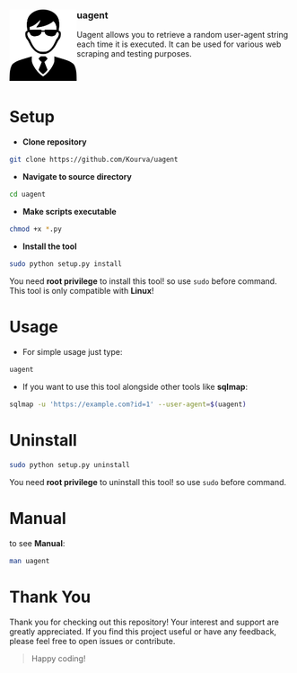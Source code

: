 <h3 align='center'>
    <img align='left' src='https://github.com/Kourva/uagent/blob/main/ua.png' width=120>
    <h3><b>uagent</b></h3>
    <p>Uagent allows you to retrieve a random user-agent string each time it is executed. It can be used for various web scraping and testing purposes.</p>
</h3>
<br><br>

# Setup
+ **Clone repository**
```bash
git clone https://github.com/Kourva/uagent
```
+ **Navigate to source directory**
```bash
cd uagent
```
+ **Make scripts executable**
```bash
chmod +x *.py
```
+ **Install the tool**
```bash
sudo python setup.py install
```
You need **root privilege** to install this tool! so use `sudo` before command.
This tool is only compatible with **Linux**!

# Usage
+ For simple usage just type:
```bash
uagent
```
+ If you want to use this tool alongside other tools like **sqlmap**:
```bash
sqlmap -u 'https://example.com?id=1' --user-agent=$(uagent)
```

# Uninstall
```bash
sudo python setup.py uninstall
```
You need **root privilege** to uninstall this tool! so use `sudo` before command.

# Manual 
to see **Manual**:
```bash
man uagent
```

# Thank You

Thank you for checking out this repository! Your interest and support are greatly appreciated. If you find this project useful or have any feedback, please feel free to open issues or contribute.

> Happy coding!

